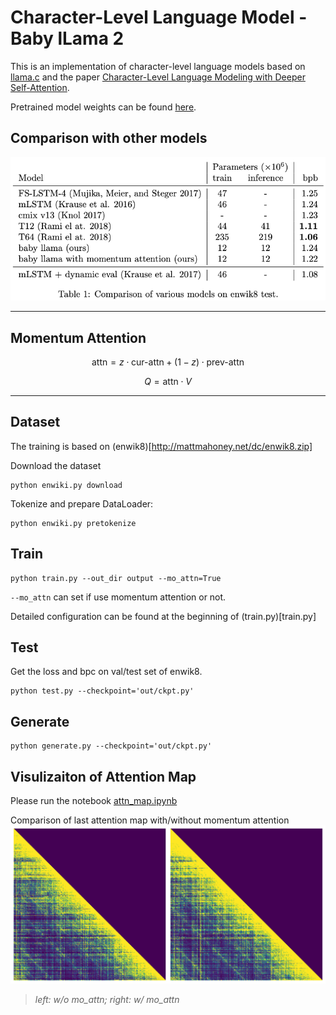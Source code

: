 # Character-Level Language Model - Baby lLama 2

This is an implementation of character-level language models based on [llama.c](https://github.com/karpathy/llama2.c) and the paper [Character-Level Language Modeling with Deeper Self-Attention](https://arxiv.org/abs/1808.04444).

Pretrained model weights can be found [here](https://huggingface.co/mydcxiao/char_LM).

## Comparison with other models
![comp](assets/comparison.png)

------------
## Momentum Attention

$$\text{attn} = z \cdot \text{cur-attn} + (1 - z) \cdot \text{prev-attn}$$

$$Q = \text{attn} \cdot V$$

------------

## Dataset
The training is based on (enwik8)[http://mattmahoney.net/dc/enwik8.zip]

Download the dataset
```shell
python enwiki.py download
```

Tokenize and prepare DataLoader:
```shell
python enwiki.py pretokenize
```

## Train
```shell
python train.py --out_dir output --mo_attn=True
```
`--mo_attn` can set if use momentum attention or not.

Detailed configuration can be found at the beginning of (train.py)[train.py]

## Test
Get the loss and bpc on val/test set of enwik8.
```shell
python test.py --checkpoint='out/ckpt.py'
```

## Generate
```shell
python generate.py --checkpoint='out/ckpt.py'
```

## Visulizaiton of Attention Map
Please run the notebook [attn_map.ipynb](attn_map.ipynb)

Comparison of last attention map with/without momentum attention
![](assets/attn_map.png)
>*left: w/o mo_attn; right: w/ mo_attn*
